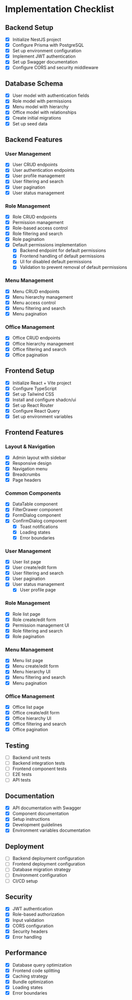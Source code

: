 # Implementation Checklist

## Backend Setup
- [x] Initialize NestJS project
- [x] Configure Prisma with PostgreSQL
- [x] Set up environment configuration
- [x] Implement JWT authentication
- [x] Set up Swagger documentation
- [x] Configure CORS and security middleware

## Database Schema
- [x] User model with authentication fields
- [x] Role model with permissions
- [x] Menu model with hierarchy
- [x] Office model with relationships
- [x] Create initial migrations
- [x] Set up seed data

## Backend Features
### User Management
- [x] User CRUD endpoints
- [x] User authentication endpoints
- [x] User profile management
- [x] User filtering and search
- [x] User pagination
- [x] User status management

### Role Management
- [x] Role CRUD endpoints
- [x] Permission management
- [x] Role-based access control
- [x] Role filtering and search
- [x] Role pagination
- [x] Default permissions implementation
  - [x] Backend endpoint for default permissions
  - [x] Frontend handling of default permissions
  - [x] UI for disabled default permissions
  - [x] Validation to prevent removal of default permissions

### Menu Management
- [x] Menu CRUD endpoints
- [x] Menu hierarchy management
- [x] Menu access control
- [x] Menu filtering and search
- [x] Menu pagination

### Office Management
- [x] Office CRUD endpoints
- [x] Office hierarchy management
- [x] Office filtering and search
- [x] Office pagination

## Frontend Setup
- [x] Initialize React + Vite project
- [x] Configure TypeScript
- [x] Set up Tailwind CSS
- [x] Install and configure shadcn/ui
- [x] Set up React Router
- [x] Configure React Query
- [x] Set up environment variables

## Frontend Features
### Layout & Navigation
- [x] Admin layout with sidebar
- [x] Responsive design
- [x] Navigation menu
- [x] Breadcrumbs
- [x] Page headers

### Common Components
- [x] DataTable component
- [x] FilterDrawer component
- [x] FormDialog component
- [x] ConfirmDialog component
  - [x] Toast notifications
  - [x] Loading states
  - [x] Error boundaries

### User Management
  - [x] User list page
  - [x] User create/edit form
- [x] User filtering and search
- [x] User pagination
- [x] User status management
  - [x] User profile page

### Role Management
  - [x] Role list page
  - [x] Role create/edit form
- [x] Permission management UI
- [x] Role filtering and search
- [x] Role pagination

### Menu Management
  - [x] Menu list page
  - [x] Menu create/edit form
- [x] Menu hierarchy UI
- [x] Menu filtering and search
- [x] Menu pagination

### Office Management
  - [x] Office list page
  - [x] Office create/edit form
- [x] Office hierarchy UI
- [x] Office filtering and search
- [x] Office pagination

## Testing
- [ ] Backend unit tests
- [ ] Backend integration tests
- [ ] Frontend component tests
- [ ] E2E tests
- [ ] API tests

## Documentation
- [x] API documentation with Swagger
- [x] Component documentation
- [x] Setup instructions
- [x] Development guidelines
- [x] Environment variables documentation

## Deployment
- [ ] Backend deployment configuration
- [ ] Frontend deployment configuration
- [ ] Database migration strategy
- [ ] Environment configuration
- [ ] CI/CD setup

## Security
- [x] JWT authentication
- [x] Role-based authorization
- [x] Input validation
- [x] CORS configuration
- [x] Security headers
- [x] Error handling

## Performance
- [x] Database query optimization
- [x] Frontend code splitting
- [x] Caching strategy
- [x] Bundle optimization
- [x] Loading states
- [x] Error boundaries 